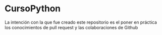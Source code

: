 # CursoPython
La intención con la que fue creado este repositorio es el poner en práctica los conocimientos de pull request y las colaboraciones de Github
